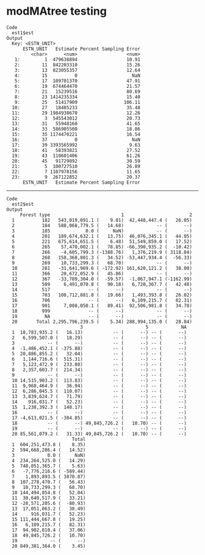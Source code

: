 # modMAtree testing

    Code
      est1$est
    Output
      Key: <ESTN_UNIT>
          ESTN_UNIT   Estimate Percent Sampling Error
             <char>      <num>                  <num>
       1:         1  479638894                  10.91
       2:        11  842203310                  15.26
       3:        13  823055357                  12.64
       4:        15          0                    NaN
       5:        17  109701370                  47.91
       6:        19  674464470                  21.57
       7:        21   15239516                  80.69
       8:        23 1414235334                  15.40
       9:        25   51417909                 106.11
      10:        27   18485233                  35.48
      11:        29 1984938670                  12.26
      12:         3  545543012                  20.73
      13:        31   55948160                  41.65
      14:        33  586905500                  18.86
      15:        35 1174470221                  16.54
      16:        37          0                    NaN
      17:        39 3393565992                   9.63
      18:        41   58393821                  27.52
      19:        43  110601406                  61.26
      20:        45   91729892                  30.59
      21:         5  100727510                  26.89
      22:         7 1107978156                  11.65
      23:         9  267122852                  20.37
          ESTN_UNIT   Estimate Percent Sampling Error

---

    Code
      est2$est
    Output
         Forest type                          1                        2
      1          182   543,019,091.1 (    9.01)  42,448,447.4 (   26.05)
      2          184   588,068,779.5 (   14.68)            -- (      --)
      3          185             0.0 (     NaN)            -- (      --)
      4          201   189,674,632.1 (   13.75)  46,076,345.1 (   44.05)
      5          221   675,614,651.5 (    6.48)  51,549,859.0 (   17.52)
      6          265    57,470,002.1 (   78.85) -66,390,935.2 (  -10.42)
      7          266    -4,605,799.3 (-1388.76)   1,376,219.9 ( 3118.04)
      8          268   158,368,801.3 (   34.52) -53,447,934.4 (  -56.33)
      9          269    10,733,299.3 (   68.70)            -- (      --)
      10         281   -31,641,969.6 ( -172.92) 161,620,121.2 (   38.00)
      11         366    20,672,052.9 (   45.86)            -- (      --)
      12         367   -33,789,304.0 (  -59.57)  -1,067,947.1 (-1162.99)
      13         509     6,491,070.8 (   90.18)   6,720,367.7 (   42.48)
      14         517              -- (      --)            -- (      --)
      15         703   108,712,881.8 (   19.66)   1,493,393.8 (   26.02)
      16         706              -- (      --)   6,109,215.7 (   82.31)
      17         901     7,008,050.1 (   89.41)  92,506,981.8 (   34.78)
      18         999              -- (      --)            -- (      --)
      19          NA              -- (      --)            -- (      --)
      20       Total 2,295,796,239.5 (    5.34) 288,994,135.0 (   28.84)
                               3                       5            NA
      1  18,783,935.2 (   16.13)           -- (      --) -- (      --)
      2   6,599,507.0 (   18.29)           -- (      --) -- (      --)
      3            -- (      --)           -- (      --) -- (      --)
      4  -1,486,452.1 ( -375.88)           -- (      --) -- (      --)
      5  20,886,855.2 (   32.04)           -- (      --) -- (      --)
      6   1,144,716.6 (  515.31)           -- (      --) -- (      --)
      7   5,123,472.9 (  233.80)           -- (      --) -- (      --)
      8   2,357,603.7 (  214.34)           -- (      --) -- (      --)
      9            -- (      --)           -- (      --) -- (      --)
      10 14,515,903.2 (  113.83)           -- (      --) -- (      --)
      11  9,968,464.9 (   36.94)           -- (      --) -- (      --)
      12  6,286,045.5 (  110.07)           -- (      --) -- (      --)
      13  3,839,624.7 (   71.79)           -- (      --) -- (      --)
      14    916,031.7 (   52.23)           -- (      --) -- (      --)
      15  1,238,392.3 (  148.17)           -- (      --) -- (      --)
      16           -- (      --)           -- (      --) -- (      --)
      17 -4,613,021.5 ( -304.85)           -- (      --) -- (      --)
      18           -- (      --) 49,845,726.2 (   10.70) -- (      --)
      19           -- (      --)           -- (      --) -- (      --)
      20 85,561,079.2 (   31.33) 49,845,726.2 (   10.70) -- (      --)
                            Total
      1  604,251,473.8 (    8.35)
      2  594,668,286.4 (   14.52)
      3            0.0 (     NaN)
      4  234,264,525.0 (   14.29)
      5  748,051,365.7 (    5.63)
      6   -7,776,216.6 ( -589.44)
      7    1,893,893.5 ( 3870.87)
      8  107,278,470.7 (   56.43)
      9   10,733,299.3 (   68.70)
      10 144,494,054.8 (   52.04)
      11  30,640,517.9 (   33.21)
      12 -28,571,205.6 (  -80.93)
      13  17,051,063.2 (   38.49)
      14     916,031.7 (   52.23)
      15 111,444,667.8 (   19.25)
      16   6,109,215.7 (   82.31)
      17  94,902,010.4 (   37.06)
      18  49,845,726.2 (   10.70)
      19            -- (      --)
      20 849,381,364.0 (    3.45)

